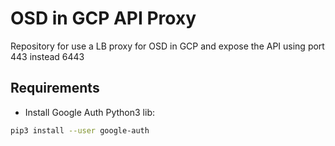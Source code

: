 # OSD in GCP API Proxy

Repository for use a LB proxy for OSD in GCP and expose the API using port 443 instead 6443

## Requirements

* Install Google Auth Python3 lib:

```bash
pip3 install --user google-auth
```
